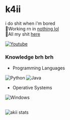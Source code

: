 <h1> k4ii </h1>
<p>i do shit when i'm bored
<br>🌱Working rn in <a href="https://github.com/vk4ii">nothing lol<a>
<br>🦦All my shit <a href="https://github.com/vk4ii?tab=repositories">here<a>

[![Youtube](https://img.shields.io/badge/Youtube-FF2347?style=for-the-badge&logo=youtube&logoColor=white)](https://youtube.com/@akiiitvm)

### Knowledge brh brh
* Programming Languages

![Python](https://img.shields.io/badge/Python-3776AB?style=for-the-badge&logo=python&logoColor=white)
![Java](https://img.shields.io/badge/Java-FFFFFF?style=for-the-badge&logo=openjdk&logoColor=black)
* Operative Systems

![Windows](https://img.shields.io/badge/Windows10-0078D6?style=for-the-badge&logo=windows&logoColor=white)

##

<p>&nbsp;<img align="left" src="https://github-readme-stats.vercel.app/api?username=akiitvm&show_icons=true&theme=transparent" alt="akii stats" /></p>
